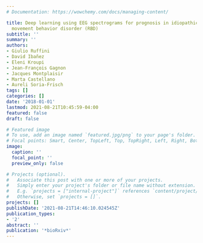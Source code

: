 ```yaml
---
# Documentation: https://wowchemy.com/docs/managing-content/

title: Deep learning using EEG spectrograms for prognosis in idiopathic rapid eye
  movement behavior disorder (RBD)
subtitle: ''
summary: ''
authors:
- Giulio Ruffini
- David Ibañez
- Eleni Kroupi
- Jean-François Gagnon
- Jacques Montplaisir
- Marta Castellano
- Aureli Soria-Frisch
tags: []
categories: []
date: '2018-01-01'
lastmod: 2021-08-21T10:45:59-04:00
featured: false
draft: false

# Featured image
# To use, add an image named `featured.jpg/png` to your page's folder.
# Focal points: Smart, Center, TopLeft, Top, TopRight, Left, Right, BottomLeft, Bottom, BottomRight.
image:
  caption: ''
  focal_point: ''
  preview_only: false

# Projects (optional).
#   Associate this post with one or more of your projects.
#   Simply enter your project's folder or file name without extension.
#   E.g. `projects = ["internal-project"]` references `content/project/deep-learning/index.md`.
#   Otherwise, set `projects = []`.
projects: []
publishDate: '2021-08-21T14:46:10.024545Z'
publication_types:
- '2'
abstract: ''
publication: '*bioRxiv*'
---
```

